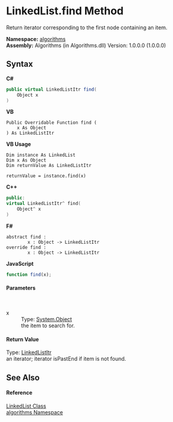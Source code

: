 # LinkedList.find Method 
 

Return iterator corresponding to the first node containing an item.

**Namespace:**&nbsp;<a href="82f88b43-fdc9-bc99-9558-75fce96d448f">algorithms</a><br />**Assembly:**&nbsp;Algorithms (in Algorithms.dll) Version: 1.0.0.0 (1.0.0.0)

## Syntax

**C#**<br />
``` C#
public virtual LinkedListItr find(
	Object x
)
```

**VB**<br />
``` VB
Public Overridable Function find ( 
	x As Object
) As LinkedListItr
```

**VB Usage**<br />
``` VB Usage
Dim instance As LinkedList
Dim x As Object
Dim returnValue As LinkedListItr

returnValue = instance.find(x)
```

**C++**<br />
``` C++
public:
virtual LinkedListItr^ find(
	Object^ x
)
```

**F#**<br />
``` F#
abstract find : 
        x : Object -> LinkedListItr 
override find : 
        x : Object -> LinkedListItr 
```

**JavaScript**<br />
``` JavaScript
function find(x);
```


#### Parameters
&nbsp;<dl><dt>x</dt><dd>Type: <a href="http://msdn2.microsoft.com/en-us/library/e5kfa45b" target="_blank">System.Object</a><br />the item to search for.</dd></dl>

#### Return Value
Type: <a href="0f7757bf-b7e3-8d59-981c-72fae99552f0">LinkedListItr</a><br />an iterator; iterator isPastEnd if item is not found.

## See Also


#### Reference
<a href="9e9192c3-e9fe-0d0d-6b79-ded6dbd5d22b">LinkedList Class</a><br /><a href="82f88b43-fdc9-bc99-9558-75fce96d448f">algorithms Namespace</a><br />